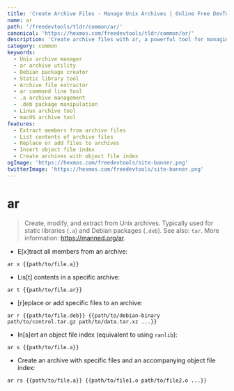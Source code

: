 ```yaml
---
title: 'Create Archive Files - Manage Unix Archives | Online Free DevTools by Hexmos'
name: ar
path: '/freedevtools/tldr/common/ar/'
canonical: 'https://hexmos.com/freedevtools/tldr/common/ar/'
description: 'Create archive files with ar, a powerful tool for managing Unix archives, static libraries, and Debian packages. Free online tool, no registration required.'
category: common
keywords:
  - Unix archive manager
  - ar archive utility
  - Debian package creator
  - Static library tool
  - Archive file extractor
  - ar command line tool
  - .a archive management
  - .deb package manipulation
  - Linux archive tool
  - macOS archive tool
features:
  - Extract members from archive files
  - List contents of archive files
  - Replace or add files to archives
  - Insert object file index
  - Create archives with object file index
ogImage: 'https://hexmos.com/freedevtools/site-banner.png'
twitterImage: 'https://hexmos.com/freedevtools/site-banner.png'
---
```


# ar

> Create, modify, and extract from Unix archives. Typically used for static libraries (`.a`) and Debian packages (`.deb`).
> See also: `tar`.
> More information: <https://manned.org/ar>.

- E[x]tract all members from an archive:

`ar x {{path/to/file.a}}`

- Lis[t] contents in a specific archive:

`ar t {{path/to/file.ar}}`

- [r]eplace or add specific files to an archive:

`ar r {{path/to/file.deb}} {{path/to/debian-binary path/to/control.tar.gz path/to/data.tar.xz ...}}`

- In[s]ert an object file index (equivalent to using `ranlib`):

`ar s {{path/to/file.a}}`

- Create an archive with specific files and an accompanying object file index:

`ar rs {{path/to/file.a}} {{path/to/file1.o path/to/file2.o ...}}`
